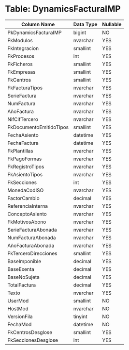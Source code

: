 # Table: DynamicsFacturaIMP

| Column Name | Data Type | Nullable |
|-------------|-----------|----------|
| PkDynamicsFacturaIMP | bigint | NO |
| FkModulos | nvarchar | YES |
| FkIntegracion | smallint | YES |
| FkProcesos | int | YES |
| FkFicheros | smallint | YES |
| FkEmpresas | smallint | YES |
| FkCentros | smallint | YES |
| FkFacturaTipos | nvarchar | YES |
| SerieFactura | nvarchar | YES |
| NumFactura | nvarchar | YES |
| AñoFactura | nvarchar | YES |
| NifCifTercero | nvarchar | YES |
| FkDocumentoEmitidoTipos | smallint | YES |
| FechaAsiento | datetime | YES |
| FechaFactura | datetime | YES |
| FkPlantillas | nvarchar | YES |
| FkPagoFormas | nvarchar | YES |
| FkRegistroTipos | nvarchar | YES |
| FkAsientoTipos | nvarchar | YES |
| FkSecciones | int | YES |
| MonedaCodISO | nvarchar | YES |
| FactorCambio | decimal | YES |
| ReferenciaInterna | nvarchar | YES |
| ConceptoAsiento | nvarchar | YES |
| FkMotivosAbono | nvarchar | YES |
| SerieFacturaAbonada | nvarchar | YES |
| NumFacturaAbonada | nvarchar | YES |
| AñoFacturaAbonada | nvarchar | YES |
| FkTerceroDirecciones | smallint | YES |
| BaseImponible | decimal | YES |
| BaseExenta | decimal | YES |
| BaseNoSujeta | decimal | YES |
| TotalFactura | decimal | YES |
| Texto | nvarchar | YES |
| UserMod | smallint | NO |
| HostMod | nvarchar | NO |
| VersionFila | tinyint | NO |
| FechaMod | datetime | NO |
| FkCentrosDesglose | smallint | YES |
| FkSeccionesDesglose | int | YES |
